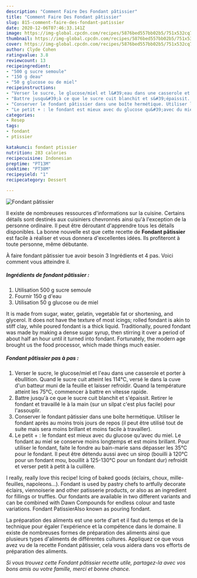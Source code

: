 ```yaml
---
description: "Comment Faire Des Fondant pâtissier"
title: "Comment Faire Des Fondant pâtissier"
slug: 815-comment-faire-des-fondant-patissier
date: 2020-12-06T07:46:33.141Z
image: https://img-global.cpcdn.com/recipes/5876bed557bb02b5/751x532cq70/fondant-patissier-photo-principale-de-la-recette.jpg
thumbnail: https://img-global.cpcdn.com/recipes/5876bed557bb02b5/751x532cq70/fondant-patissier-photo-principale-de-la-recette.jpg
cover: https://img-global.cpcdn.com/recipes/5876bed557bb02b5/751x532cq70/fondant-patissier-photo-principale-de-la-recette.jpg
author: Clyde Cohen
ratingvalue: 3.8
reviewcount: 13
recipeingredient:
- "500 g sucre semoule"
- "150 g deau"
- "50 g glucose ou de miel"
recipeinstructions:
- "Verser le sucre, le glucose/miel et l&#39;eau dans une casserole et porter à ébullition. Quand le sucre cuit atteint les 114°C, versé le dans la cuve d&#39;un batteur muni de la feuille et laisser refroidir. Quand la température atteint les 75°C, commencer à battre en vitesse rapide."
- "Battre jusqu&#39;à ce que le sucre cuit blanchit et s&#39;épaissit. Retirer le fondant et travaillé le à la main (sur un silpat c&#39;est plus facile) pour l&#39;assouplir."
- "Conserver le fondant pâtissier dans une boîte hermétique. Utiliser le fondant après au moins trois jours de repos (il peut être utilisé tout de suite mais sera moins brillant et moins facile à travailler)."
- "Le petit + : le fondant est mieux avec du glucose qu&#39;avec du miel. Le fondant au miel se conserve moins longtemps et est moins brillant. Pour utiliser le fondant, faite le fondre au bain-marie sans dépasser les 35°C pour le fondant. Il peut être détendu aussi avec un sirop (bouilli à 120°C pour un fondant mou, bouillit à 125-130°C pour un fondant dur) refroidit et verser petit à petit à la cuillère."
categories:
- Resep
tags:
- fondant
- ptissier

katakunci: fondant ptissier 
nutrition: 283 calories
recipecuisine: Indonesian
preptime: "PT13M"
cooktime: "PT38M"
recipeyield: "1"
recipecategory: Dessert

---
```



![Fondant pâtissier](https://img-global.cpcdn.com/recipes/5876bed557bb02b5/751x532cq70/fondant-patissier-photo-principale-de-la-recette.jpg)

Il existe de nombreuses ressources d'informations sur la cuisine. Certains détails sont destinés aux cuisiniers chevronnés ainsi qu'à l'exception de la personne ordinaire. Il peut être déroutant d'apprendre tous les détails disponibles. La bonne nouvelle est que cette recette de <strong> Fondant pâtissier </strong> est facile à réaliser et vous donnera d'excellentes idées. Ils profiteront à toute personne, même débutante.

<!--inarticleads1-->

À faire fondant pâtissier tue avoir besoin 3 Ingrédients et 4 pas. Voici comment vous atteindre il.

##### Ingrédients de fondant pâtissier :

1. Utilisation 500 g sucre semoule
1. Fournir 150 g d&#39;eau
1. Utilisation 50 g glucose ou de miel


It is made from sugar, water, gelatin, vegetable fat or shortening, and glycerol. It does not have the texture of most icings; rolled fondant is akin to stiff clay, while poured fondant is a thick liquid. Traditionally, poured fondant was made by making a dense sugar syrup, then stirring it over a period of about half an hour until it turned into fondant. Fortunately, the modern age brought us the food processor, which made things much easier. 

<!--inarticleads2-->

##### Fondant pâtissier pas à pas :

1. Verser le sucre, le glucose/miel et l&#39;eau dans une casserole et porter à ébullition. Quand le sucre cuit atteint les 114°C, versé le dans la cuve d&#39;un batteur muni de la feuille et laisser refroidir. Quand la température atteint les 75°C, commencer à battre en vitesse rapide.
1. Battre jusqu&#39;à ce que le sucre cuit blanchit et s&#39;épaissit. Retirer le fondant et travaillé le à la main (sur un silpat c&#39;est plus facile) pour l&#39;assouplir.
1. Conserver le fondant pâtissier dans une boîte hermétique. Utiliser le fondant après au moins trois jours de repos (il peut être utilisé tout de suite mais sera moins brillant et moins facile à travailler).
1. Le petit + : le fondant est mieux avec du glucose qu&#39;avec du miel. Le fondant au miel se conserve moins longtemps et est moins brillant. Pour utiliser le fondant, faite le fondre au bain-marie sans dépasser les 35°C pour le fondant. Il peut être détendu aussi avec un sirop (bouilli à 120°C pour un fondant mou, bouillit à 125-130°C pour un fondant dur) refroidit et verser petit à petit à la cuillère.


I really, really love this recipe! Icing of baked goods (éclairs, choux, mille-feuilles, napoleons…). Fondant is used by pastry chefs to artfully decorate éclairs, viennoiserie and other patisserie products, or also as an ingredient for fillings or truffles. Our fondants are available in two different variants and can be combined with Dawn Compounds for endless colour and taste variations. Fondant PatissierAlso known as pouring fondant. 

<!--inarticleads1-->

<p>
La préparation des aliments est une sorte d'art et il faut du temps et de la technique pour égaler l'expérience et la compétence dans le domaine. Il existe de nombreuses formes de préparation des aliments ainsi que plusieurs types d'aliments de différentes cultures. Appliquez ce que vous avez vu de la recette Fondant pâtissier, cela vous aidera dans vos efforts de préparation des aliments.
</p>

<p>
<i>Si vous trouvez cette Fondant pâtissier recette utile, partagez-la avec vos bons amis ou votre famille, merci et bonne chance.</i>
</p>

